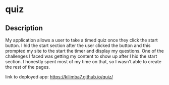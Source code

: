 # quiz

## Description

My application allows a user to take a timed quiz once they click the start button. I hid the start section after the user clicked the button and this prompted my site to the start the timer and display my questions. One of the challenges I faced was getting my content to show up after I hid the start section. I honestly spent most of my time on that, so I wasn't able to create the rest of the pages. 

link to deployed app: https://kilimba7.github.io/quiz/